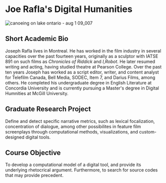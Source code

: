 # Joe Rafla's Digital Humanities                                        
![canoeing on lake ontario - aug 1 09_007](https://user-images.githubusercontent.com/31863148/30300229-88c2bda0-9721-11e7-8c6b-fc39c535eac7.jpg)


## Short Academic Bio
Joseph Rafla lives in Montreal. He has worked in the film industry in several capacities over the past fourteen years, originally as a sculptor with IATSE 891 on such films as _Chronicles of Riddick_ and _I,Robot_. He later resumed writing and acting, having studied theatre at Pearson College. Over the past ten years Joseph has worked as a script editor, writer, and content analyst for Telefilm Canada, Bell Media, SODEC, Item 7, and Darius Films, among others. He completed his undergraduate degree in English Literature at Concordia University and is currently pursuing a Master's degree in Digital Humnities at McGill University.

## Graduate Research Project
Define and detect specific narrative metrics, such as lexical focalization, concentration of dialogue, among other possibilites in feature film screenplays through computational methods, visualizations, and custom-designed digital tools.

## Course Objective
To develop a computational model of a digital tool, and provide its underlying rhetocrical argument. Furthermore, to search for source codes that may provide precedent.

